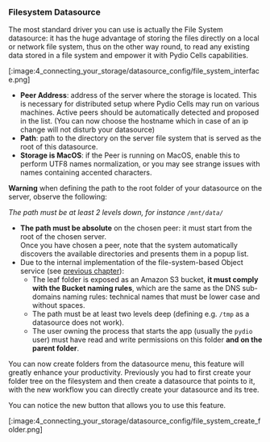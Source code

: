 ### Filesystem Datasource

The most standard driver you can use is actually the File System datasource: it has the huge advantage of storing the files directly on a local or network file system, thus on the other way round, to read any existing data stored in a file system and empower it with Pydio Cells capabilities.

[:image:4_connecting_your_storage/datasource_config/file_system_interface.png]

- **Peer Address**: address of the server where the storage is located. This is necessary for distributed setup where Pydio Cells may run on various machines. Active peers should be automatically detected and proposed in the list. (You can now choose the hostname which in case of an ip change will not disturb your datasource)
- **Path**: path to the directory on the server file system that is served as the root of this datasource.
- **Storage is MacOS**: if the Peer is running on MacOS, enable this to perform UTF8 names normalization, or you may see strange issues with names containing accented characters.

**Warning** when defining the path to the root folder of your datasource on the server, observe the following:

*The path must be at least 2 levels down, for instance `/mnt/data/`*

- **The path must be absolute** on the chosen peer: it must start from the root of the chosen server.  
  Once you have chosen a peer, note that the system automatically discovers the available directories and presents them in a popup list.
- Due to the internal implementation of the file-system-based Object service (see [previous chapter](./datasources-overview)):
  - The leaf folder is exposed as an Amazon S3 bucket, **it must comply with the Bucket naming rules**, which are the same as the DNS sub-domains naming rules: technical names that must be lower case and without spaces.
  - The path must be at least two levels deep (defining e.g. `/tmp` as a datasource does not work).
  - The user owning the process that starts the app (usually the `pydio` user) must have read and write permissions on this folder **and on the parent folder**.


You can now create folders from the datasource menu, this feature will greatly enhance your productivity. Previously you had to first create your folder tree on the filesystem and then create a datasource that points to it, with the new workflow you can directly create your datasource and its tree.

You can notice the new button that allows you to use this feature.

[:image:4_connecting_your_storage/datasource_config/file_system_create_folder.png]
